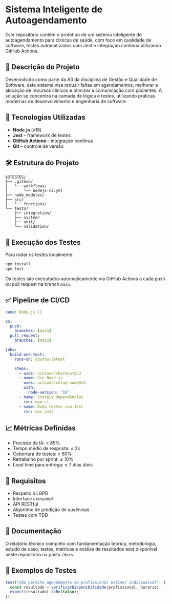 # Sistema Inteligente de Autoagendamento

Este repositório contém o protótipo de um sistema inteligente de autoagendamento para clínicas de saúde, com foco em qualidade de software, testes automatizados com Jest e integração contínua utilizando GitHub Actions.

## 📌 Descrição do Projeto

Desenvolvido como parte da A3 da disciplina de Gestão e Qualidade de Software, este sistema visa reduzir faltas em agendamentos, melhorar a alocação de recursos clínicos e otimizar a comunicação com pacientes. A solução se concentra na camada de lógica e testes, utilizando práticas modernas de desenvolvimento e engenharia de software.

## 🧪 Tecnologias Utilizadas

- **Node.js** (v18)
- **Jest** – framework de testes
- **GitHub Actions** – integração contínua
- **Git** – controle de versão

## 🛠 Estrutura do Projeto

```
A3TESTES/
├── .github/
│   └── workflows/
│       └── nodejs-ci.yml
├── node_modules/
├── src/
│   └── functions/
└── tests/
    ├── integration/
    ├── system/
    ├── unit/
    └── validation/
```

## 🚀 Execução dos Testes

Para rodar os testes localmente:

```bash
npm install
npm test
```

Os testes são executados automaticamente via GitHub Actions a cada push ou pull request na branch `main`.

## ✅ Pipeline de CI/CD

```yaml
name: Node.js CI

on:
  push:
    branches: [main]
  pull_request:
    branches: [main]

jobs:
  build-and-test:
    runs-on: ubuntu-latest

    steps:
      - uses: actions/checkout@v3
      - name: Use Node.js
        uses: actions/setup-node@v3
        with:
          node-version: "18"
      - name: Instala dependências
        run: npm ci
      - name: Roda testes com Jest
        run: npx jest
```

## 📈 Métricas Definidas

- Precisão da IA: ≥ 85%
- Tempo médio de resposta: ≤ 2s
- Cobertura de testes: ≥ 80%
- Retrabalho por sprint: ≤ 10%
- Lead time para entrega: ≤ 7 dias úteis

## 📂 Requisitos

- Respeito à LGPD
- Interface acessível
- API RESTful
- Algoritmo de predição de ausências
- Testes com TDD

## 📄 Documentação

O relatório técnico completo com fundamentação teórica, metodologia, estudo de caso, testes, métricas e análise de resultados está disponível neste repositório na pasta `/docs`.

## 🧩 Exemplos de Testes

```javascript
test("não permite agendamento se profissional estiver indisponível", () => {
  const resultado = verificarDisponibilidade(profissional, horario);
  expect(resultado).toBe(false);
});
```
